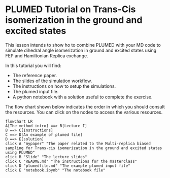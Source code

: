 # PLUMED Tutorial on Trans-Cis isomerization in the ground and excited states

This lesson intends to show ho to combine PLUMED with your MD code to simulate dihedral angle isomerization in ground and excited states using FEP and Hamiltonian Replica exchange.

In this tutorial you will find:

* The reference paper.
* The slides of the simulation workflow.
* The instructions on how to setup the simulations.
* The plumed input file.
* A python notebook with a solution useful to complete the exercise.

The flow chart shown below indicates the order in which you should consult the resources.
You can click on the nodes to access the various resources.


```mermaid
flowchart LR
A[The method intro] ==> B[Lecture I]
B ==> C[Instructions]
C ==> D[An example of plumed file]
D ==> E[solution]
click A "mypaper" "The paper related to the Multi-replica biased sampling for Trans-cis isomerization in the ground and excited states using PLUMED"
click B "Slide" "The lecture slides"
click C "README.md" "The instructions for the masterclass"
click D "plumedfile.md" "The example plumed input file"
click E "notebook.ipynb" "The notebook file"
```